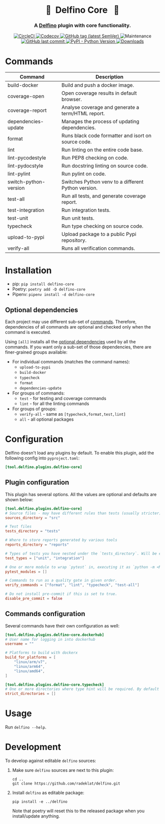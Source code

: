 <h1 align="center" style="border-bottom: none;"> 🔌&nbsp;&nbsp;Delfino Core&nbsp;&nbsp; 🔌</h1>
<h3 align="center">A <a href="https://github.com/radeklat/delfino">Delfino</a> plugin with core functionality.</h3>

<p align="center">
    <a href="https://app.circleci.com/pipelines/github/radeklat/delfino-core?branch=main">
        <img alt="CircleCI" src="https://img.shields.io/circleci/build/github/radeklat/delfino-core">
    </a>
    <a href="https://app.codecov.io/gh/radeklat/delfino-core/">
        <img alt="Codecov" src="https://img.shields.io/codecov/c/github/radeklat/delfino-core">
    </a>
    <a href="https://github.com/radeklat/delfino-core/tags">
        <img alt="GitHub tag (latest SemVer)" src="https://img.shields.io/github/tag/radeklat/delfino-core">
    </a>
    <img alt="Maintenance" src="https://img.shields.io/maintenance/yes/2022">
    <a href="https://github.com/radeklat/delfino-core/commits/main">
        <img alt="GitHub last commit" src="https://img.shields.io/github/last-commit/radeklat/delfino-core">
    </a>
    <a href="https://www.python.org/doc/versions/">
        <img alt="PyPI - Python Version" src="https://img.shields.io/pypi/pyversions/delfino-core">
    </a>
    <a href="https://pypistats.org/packages/delfino-core">
        <img alt="Downloads" src="https://img.shields.io/pypi/dm/delfino-core">
    </a>
</p>

# Commands
  
| Command               | Description                                         |
|-----------------------|-----------------------------------------------------|
| build-docker          | Build and push a docker image.                      |
| coverage-open         | Open coverage results in default browser.           |
| coverage-report       | Analyse coverage and generate a term/HTML report.   |
| dependencies-update   | Manages the process of updating dependencies.       |
| format                | Runs black code formatter and isort on source code. |
| lint                  | Run linting on the entire code base.                |
| lint-pycodestyle      | Run PEP8 checking on code.                          |
| lint-pydocstyle       | Run docstring linting on source code.               |
| lint-pylint           | Run pylint on code.                                 |
| switch-python-version | Switches Python venv to a different Python version. |
| test-all              | Run all tests, and generate coverage report.        |
| test-integration      | Run integration tests.                              |
| test-unit             | Run unit tests.                                     |
| typecheck             | Run type checking on source code.                   |
| upload-to-pypi        | Upload package to a public Pypi repository.         |
| verify-all            | Runs all verification commands.                     |

# Installation

- pip: `pip install delfino-core`
- Poetry: `poetry add -D delfino-core`
- Pipenv: `pipenv install -d delfino-core`

## Optional dependencies

Each project may use different sub-set of [commands](#commands). Therefore, dependencies of all commands are optional and checked only when the command is executed.

Using `[all]` installs all the [optional dependencies](https://setuptools.pypa.io/en/latest/userguide/dependency_management.html#optional-dependencies) used by all the commands. If you want only a sub-set of those dependencies, there are finer-grained groups available:

- For individual commands (matches the command names):
  - `upload-to-pypi`
  - `build-docker`
  - `typecheck`
  - `format`
  - `dependencies-update`
- For groups of commands:
  - `test` - for testing and coverage commands
  - `lint` - for all the linting commands
- For groups of groups:
  - `verify-all` - same as `[typecheck,format,test,lint]`
  - `all` - all optional packages

# Configuration

Delfino doesn't load any plugins by default. To enable this plugin, add the following config into `pyproject.toml`:

```toml
[tool.delfino.plugins.delfino-core]

```

## Plugin configuration

This plugin has several options. All the values are optional and defaults are shown below: 

```toml
[tool.delfino.plugins.delfino-core]
# Source files - may have different rules than tests (usually stricter)
sources_directory = "src"

# Test files
tests_directory = "tests"

# Where to store reports generated by various tools
reports_directory = "reports"

# Types of tests you have nested under the `tests_directory`. Will be executed in given order.
test_types = ["unit", "integration"]

# One or more module to wrap `pytest` in, executing it as `python -m <MODULE> pytest ...`
pytest_modules = []

# Commands to run as a quality gate in given order.
verify_commands = ["format", "lint", "typecheck", "test-all"]

# Do not install pre-commit if this is set to true.
disable_pre_commit = false
```

## Commands configuration

Several commands have their own configuration as well:

```toml
[tool.delfino.plugins.delfino-core.dockerhub]
# User name for logging in into dockerhub
username = ""

# Platforms to build with dockerx
build_for_platforms = [
    "linux/arm/v7",
    "linux/arm64",
    "linux/amd64",
]

[tool.delfino.plugins.delfino-core.typecheck]
# One or more directories where type hint will be required. By default they are optional.
strict_directories = []  
```

# Usage

Run `delfino --help`.

# Development

To develop against editable `delfino` sources:

1. Make sure `delfino` sources are next to this plugin:
    ```shell
    cd ..
    git clone https://github.com/radeklat/delfino.git
    ```
2. Install `delfino` as editable package:
    ```shell
    pip install -e ../delfino
    ```
   Note that poetry will reset this to the released package when you install/update anything.
